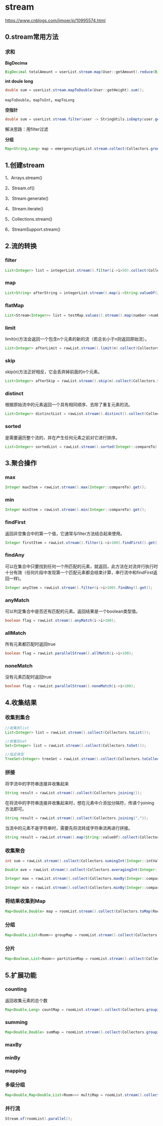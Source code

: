 # stream

https://www.cnblogs.com/jimoer/p/10995574.html



## 0.stream常用方法

### 求和

**BigDecima**

```java
BigDecimal totalAmount = userList.stream.map(User::getAmount).reduce(BigDecimal.ZERO,BigDecimal::add);
```



**int doule long**

```java
double sum = userList.stream.mapToDouble(User::getHeight).sum();
```

`mapToDouble`，`mapToInt`，`mapToLong`



**空指针**

```java
double sum = userList.stream.filter(user -> StringUtils.isEmpty(user.getHeight)).mapToDouble(User::getHeight).sum();
```

解决思路：用filter过滤



**分组**

```java
Map<String,Long> map = emergencySignList.stream.collect(Collectors.groupBy(EmergencySign::getIdCard,Collectors.counting()));
```



## 1.创建stream

1、Arrays.stream()

2、Stream.of()

3、Stream.generate()

4、Stream.iterate()

5、Collections.stream()

6、StreamSupport.stream()



## 2.流的转换

### filter

```java
List<Integer> list = integerList.stream().filter(i->i>50).collect(Collectors.toList());
```

### map

```java
List<String> afterString = integerList.stream().map(i->String.valueOf(i)).collect(Collectors.toList());
```

### flatMap

```java
List<Stream<Integer>> list = testMap.values().stream().map(number->number.stream()).collect(Collectors.toList());
```

### limit

limit(n)方法会返回一个包含n个元素的新的流（若总长小于n则返回原始流）。

```java
List<Integer> afterLimit = rawList.stream().limit(n).collect(Collectors.toList());
```

### skip

skip(n)方法正好相反，它会丢弃掉前面的n个元素。

```java
List<Integer> afterSkip = rawList.stream().skip(n).collect(Collectors.toList());
```

### distinct

根据原始流中的元素返回一个具有相同顺序、去除了重复元素的流。

```java
List<Integer> distinctList = rawList.stream().distinct().collect(Collectors.toList());
```

### sorted

是需要遍历整个流的，并在产生任何元素之前对它进行排序。

```java
List<Integer> sortedList = rawList.stream().sorted(Integer::compareTo).collect(Collectors.toList());
```



## 3.聚合操作

### max

```java
Integer maxItem = rawList.stream().max(Integer::compareTo).get();
```

### min

```java
Integer minItem = rawList.stream().min(Integer::compareTo).get();
```

### findFirst

返回非空集合中的第一个值，它通常与filter方法结合起来使用。

```java
Integer firstItem = rawList.stream().filter(i->i>100).findFirst().get();
```

### findAny

可以在集合中只要找到任何一个所匹配的元素，就返回，此方法在对流并行执行时十分有效（任何片段中发现第一个匹配元素都会结束计算，串行流中和findFirst返回一样)。

```java
Integer anyItem = rawList.stream().filter(i->i>100).findAny().get();
```

### anyMatch

可以判定集合中是否还有匹配的元素。返回结果是一个boolean类型值。

```java
boolean flag = rawList.stream().anyMatch(i->i>100);
```

### allMatch

所有元素都匹配时返回true

```java
boolean flag = rawList.parallelStream().allMatch(i->i>100);
```

### noneMatch

没有元素匹配时返回true

```java
boolean flag = rawList.parallelStream().noneMatch(i->i>100);
```



## 4.收集结果

### 收集到集合

```java
//收集到list
List<Integer> list = rawList.stream().collect(Collectors.toList());

//收集到set
Set<Integer> list = rawList.stream().collect(Collectors.toSet());

//指定类型
TreeSet<Integer> treeSet = rawList.stream().collect(Collectors.toCollection(TreeSet::new))
```



### 拼接

将字流中的字符串连接并收集起来

```java
String result = rawList.stream().collect(Collectors.joining());
```

在将流中的字符串连接并收集起来时，想在元素中介添加分隔符，传递个joining方法即可。

```java
String result = rawList.stream().collect(Collectors.joining(","));
```

当流中的元素不是字符串时，需要先将流转成字符串流再进行拼接。

```java
String result = rawList.stream().map(String::valueOf).collect(Collectors.joining(","));
```

### 收集聚合

```java
int sum = rawList.stream().collect(Collectors.sumingInt(Integer::intValue);

Double ave = rawList.stream().collect(Collectors.averagingInt(Integer::intValue));

Integer max = rawList.stream().collect(Collectors.maxBy(Integer::compare)).get();       
                                   
Integer min = rawList.stream().collect(Collectors.minBy(Integer::compare)).get();                           
```

### 将结果收集到Map

```java
Map<Double,Double> map = roomList.stream().collect(Collectors.toMap(Room::getHeight,Room::getWidth));
```

### 分组

```java
Map<Double,List<Room>> groupMap = roomList.stream().collect(Collectors.groupingBy(Room::getWidth));
```

### 分片

```java
Map<Boolean,List<Room>> partitionMap = roomList.stream().collect(Collectors.partitioningBy(room->Room::getHeight==3));
```

## 5.扩展功能

### counting

返回收集元素的总个数

```java
Map<Double,Long> countMap = roomList.stream().collect(Collectors.groupingBy(Room:getHeight,Collectors.counting()));
```

### summing

```java
Map<Double,Double> sumMap = roomList.stream().collect(Collectors.groupingBy(Room::getWidth,Collectors.sumingDouble(Room:getHeight)));
```

### maxBy

### minBy

### mapping

### 多级分组

```java
Map<Double,Map<Double,List<Room>>> multiMap = roomList.stream().collect(Collectors.groupingBy(Room:getHeight,Collectors.groupingBy(Room:getWidth));
```

### 并行流

```java
Stream.of(roomList).parallel();
```